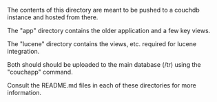The contents of this directory are meant to be pushed to a couchdb instance and hosted from there.

The "app" directory contains the older application and a few key views.

The "lucene" directory contains the views, etc. required for lucene integration.

Both should should be uploaded to the main database (/tr) using the "couchapp" command.

Consult the README.md files in each of these directories for more information.